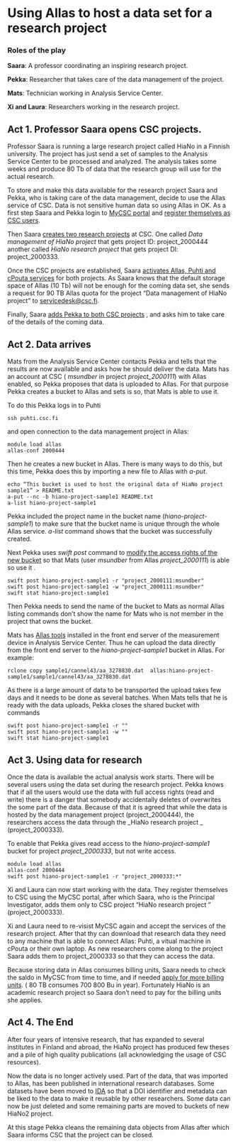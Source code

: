 # Using Allas to host a data set for a research project #


### Roles of the play ###

**Saara**:   A professor coordinating an inspiring research project.

**Pekka**:  Researcher that takes care of the data management of the project.

**Mats**:    Technician working in Analysis Service Center.

**Xi and Laura**:   Researchers working in the research project. 
 

## Act 1. Professor Saara opens CSC projects. ##

Professor Saara is running a large research project called HiaNo in a Finnish university. 
The project has just send a set of samples to the Analysis Service Center to be processed and analyzed. 
The analysis takes some weeks and produce 80 Tb of data that the research group will use for the actual research.

To store and make this data available for the research project Saara and Pekka, who is taking care of the data management, decide to use the Allas service of CSC. Data is not sensitive human data so using Allas in OK. 
As a first step Saara and Pekka login to [MyCSC portal](https://my.csc.fi) and [register themselves as CSC users](../../accounts/how-to-create-new-user-account.md).

Then Saara [creates two research projects](../../accounts/how-to-create-new-project.md) at CSC. One called _Data management of HiaNo project_ that gets project ID: project_2000444  another called _HiaNo research project_ that gets project DI: project_2000333.

Once the CSC projects are established, Saara [activates Allas, Puhti and cPouta services](../../accounts/how-to-add-service-access-for-project.md) for both projects. As Saara knows that the default storage space of Allas (10 Tb) will not be enough for the coming data set, she sends a request for 90 TB Allas quota for the project “Data management of HiaNo project” to servicedesk@csc.fi.

Finally, Saara [adds Pekka to both CSC projects](../../accounts/how-to-add-member-to-project.md)
, and asks him to take care of the details of the coming data.  

## Act 2. Data arrives ##

Mats from the Analysis Service Center contacts Pekka and tells that the results are now available and asks how he should deliver the data. Mats has an account at CSC ( _msundber_ in project _project_2000111_) with Allas enabled, so Pekka proposes that data is uploaded to Allas. For that purpose Pekka creates a bucket to Allas and sets is so, that Mats is able to use it.

To do this Pekka logs in to Puhti 
```text
ssh puhti.csc.fi   
```
and open connection to the data management project in Allas:
```text
module load allas
allas-conf 2000444
```
Then he creates a new bucket in Allas. There is many ways to do this, but this time, Pekka does this by importing a new file to Allas with _a-put_.

```text
echo “This bucket is used to host the original data of HiaNo project sample1” > README.txt
a-put --nc -b hiano-project-sample1 README.txt
a-list hiano-project-sample1 
```
Pekka included the project name in the bucket name (_hiano-project-sample1_) to make sure that the bucket name is unique through the whole Allas service. _a-list_ command shows that the bucket was successfully created.

Next Pekka uses _swift post_ command to [modify the access rights of the new bucket](./using_allas/swift_client.md#giving-another-project-read-and-write-access-to-a-bucket) so that Mats (user _msundber_ from Allas _project_2000111_) is able so use it .
```text
swift post hiano-project-sample1 -r "project_2000111:msundber"
swift post hiano-project-sample1 -w "project_2000111:msundber"
swift stat hiano-project-sample1
```
Then Pekka needs to send the name of the bucket to Mats as normal Allas listing commands don’t show the name for Mats who is not member in the project that owns the bucket.

Mats has [Allas tools](https://github.com/CSCfi/allas-cli-utils) installed in the front end server of the measurement device in Analysis Service Center. Thus he can upload the data directly from the front end server to the _hiano-project-sample1_ bucket in Allas. For example:
```text
rclone copy sample1/cannel43/aa_3278830.dat  allas:hiano-project-sample1/sample1/cannel43/aa_3278830.dat
```
As there is a large amount of data to be transported the upload takes few days and it needs to be done as several batches. When Mats tells that he is ready with the data uploads, Pekka closes the shared bucket with commands
```text
swift post hiano-project-sample1 -r ""
swift post hiano-project-sample1 -w ""
swift stat hiano-project-sample1
```

## Act 3. Using data for research ##

Once the data is available the actual analysis work starts. There will be several users using the data set during the research project. Pekka knows that if all the users would use the data with full access rights (read and write) there is a danger that somebody accidentally deletes of overwrites the some part of the data. Because of that it is agreed that while the data is hosted by the data management project (project_2000444), the researchers access the data through the _HiaNo research project _ (project_2000333).

To enable that Pekka gives read access to the _hiano-project-sample1_ bucket for project _project_2000333_, but not write access.
```text
module load allas
allas-conf 2000444
swift post hiano-project-sample1 -r "project_2000333:*"
```
Xi and Laura can now start working with the data. They register themselves to CSC  using the MyCSC portal, after which Saara, who is the Principal Investigator, adds them only to CSC project “HiaNo research project ” (project_2000333).

Xi and Laura need to re-visist MyCSC again and accept the services of the research project. After that thy can download that  research data they need to any machine that is able to connect Allas: Puhti, a vitual machine in cPouta or their own laptop. As new researchers come along to the project Saara adds them to project_2000333 so that they can access the data.

Because storing data in Allas consumes billing units, Saara needs to check the saldo in MyCSC from time to time, and if needed [apply for more billing units](../../accounts/how-to-apply-for-resouces.md). ( 80 TB consumes 700 800 Bu in year). Fortunately HiaNo is an academic research project so Saara don’t need to pay for the billing units she applies.


## Act 4. The End ##

After four years of intensive research, that has expanded to several institutes in Finland and abroad, the HiaNo project has produced few theses and a pile of high quality publications (all acknowledging the usage of CSC resources).  

Now the data is no longer actively used. Part of the data, that was imported to Allas, has been published in international research databases. Some datasets have been moved to [IDA]( https://ida.fairdata.fi) so that a DOI identifier and metadata can be liked to the data to make it reusable by other researchers. Some data can now be just deleted and some remaining parts are moved to buckets of new HiaNo2 project.

At this stage Pekka cleans the remaining data objects from Allas after which Saara informs CSC that the project can be closed.
